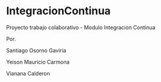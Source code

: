 # IntegracionContinua

Proyecto trabajo colaborativo - Modulo Integracion Continua

Por.

Santiago Osorno Gaviria

Yeison Mauricio Carmona

Vianana Calderon
